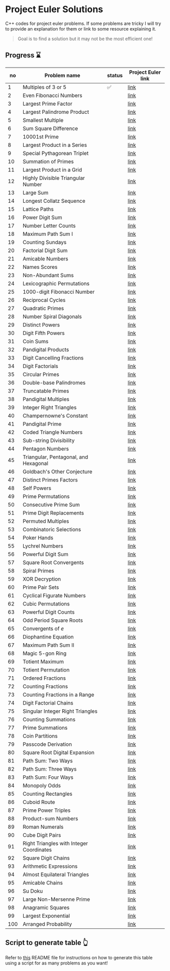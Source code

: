 # Project Euler Solutions

C++ codes for project euler problems.
If some problems are tricky I will try to provide an explanation for them or link to some resource explaining it.

> Goal is to find a solution but it may not be the most efficient one!

## Progress ⌛

| no  | Problem name                             | status | Project Euler link                           |
| --- | ---------------------------------------- | ------ | -------------------------------------------- |
| 1   | Multiples of 3 or 5                      | ✅      | [link](https://projecteuler.net/problem=1)   |
| 2   | Even Fibonacci Numbers                   |        | [link](https://projecteuler.net/problem=2)   |
| 3   | Largest Prime Factor                     |        | [link](https://projecteuler.net/problem=3)   |
| 4   | Largest Palindrome Product               |        | [link](https://projecteuler.net/problem=4)   |
| 5   | Smallest Multiple                        |        | [link](https://projecteuler.net/problem=5)   |
| 6   | Sum Square Difference                    |        | [link](https://projecteuler.net/problem=6)   |
| 7   | 10001st Prime                            |        | [link](https://projecteuler.net/problem=7)   |
| 8   | Largest Product in a Series              |        | [link](https://projecteuler.net/problem=8)   |
| 9   | Special Pythagorean Triplet              |        | [link](https://projecteuler.net/problem=9)   |
| 10  | Summation of Primes                      |        | [link](https://projecteuler.net/problem=10)  |
| 11  | Largest Product in a Grid                |        | [link](https://projecteuler.net/problem=11)  |
| 12  | Highly Divisible Triangular Number       |        | [link](https://projecteuler.net/problem=12)  |
| 13  | Large Sum                                |        | [link](https://projecteuler.net/problem=13)  |
| 14  | Longest Collatz Sequence                 |        | [link](https://projecteuler.net/problem=14)  |
| 15  | Lattice Paths                            |        | [link](https://projecteuler.net/problem=15)  |
| 16  | Power Digit Sum                          |        | [link](https://projecteuler.net/problem=16)  |
| 17  | Number Letter Counts                     |        | [link](https://projecteuler.net/problem=17)  |
| 18  | Maximum Path Sum I                       |        | [link](https://projecteuler.net/problem=18)  |
| 19  | Counting Sundays                         |        | [link](https://projecteuler.net/problem=19)  |
| 20  | Factorial Digit Sum                      |        | [link](https://projecteuler.net/problem=20)  |
| 21  | Amicable Numbers                         |        | [link](https://projecteuler.net/problem=21)  |
| 22  | Names Scores                             |        | [link](https://projecteuler.net/problem=22)  |
| 23  | Non-Abundant Sums                        |        | [link](https://projecteuler.net/problem=23)  |
| 24  | Lexicographic Permutations               |        | [link](https://projecteuler.net/problem=24)  |
| 25  | $1000$-digit Fibonacci Number            |        | [link](https://projecteuler.net/problem=25)  |
| 26  | Reciprocal Cycles                        |        | [link](https://projecteuler.net/problem=26)  |
| 27  | Quadratic Primes                         |        | [link](https://projecteuler.net/problem=27)  |
| 28  | Number Spiral Diagonals                  |        | [link](https://projecteuler.net/problem=28)  |
| 29  | Distinct Powers                          |        | [link](https://projecteuler.net/problem=29)  |
| 30  | Digit Fifth Powers                       |        | [link](https://projecteuler.net/problem=30)  |
| 31  | Coin Sums                                |        | [link](https://projecteuler.net/problem=31)  |
| 32  | Pandigital Products                      |        | [link](https://projecteuler.net/problem=32)  |
| 33  | Digit Cancelling Fractions               |        | [link](https://projecteuler.net/problem=33)  |
| 34  | Digit Factorials                         |        | [link](https://projecteuler.net/problem=34)  |
| 35  | Circular Primes                          |        | [link](https://projecteuler.net/problem=35)  |
| 36  | Double-base Palindromes                  |        | [link](https://projecteuler.net/problem=36)  |
| 37  | Truncatable Primes                       |        | [link](https://projecteuler.net/problem=37)  |
| 38  | Pandigital Multiples                     |        | [link](https://projecteuler.net/problem=38)  |
| 39  | Integer Right Triangles                  |        | [link](https://projecteuler.net/problem=39)  |
| 40  | Champernowne's Constant                  |        | [link](https://projecteuler.net/problem=40)  |
| 41  | Pandigital Prime                         |        | [link](https://projecteuler.net/problem=41)  |
| 42  | Coded Triangle Numbers                   |        | [link](https://projecteuler.net/problem=42)  |
| 43  | Sub-string Divisibility                  |        | [link](https://projecteuler.net/problem=43)  |
| 44  | Pentagon Numbers                         |        | [link](https://projecteuler.net/problem=44)  |
| 45  | Triangular, Pentagonal, and Hexagonal    |        | [link](https://projecteuler.net/problem=45)  |
| 46  | Goldbach's Other Conjecture              |        | [link](https://projecteuler.net/problem=46)  |
| 47  | Distinct Primes Factors                  |        | [link](https://projecteuler.net/problem=47)  |
| 48  | Self Powers                              |        | [link](https://projecteuler.net/problem=48)  |
| 49  | Prime Permutations                       |        | [link](https://projecteuler.net/problem=49)  |
| 50  | Consecutive Prime Sum                    |        | [link](https://projecteuler.net/problem=50)  |
| 51  | Prime Digit Replacements                 |        | [link](https://projecteuler.net/problem=51)  |
| 52  | Permuted Multiples                       |        | [link](https://projecteuler.net/problem=52)  |
| 53  | Combinatoric Selections                  |        | [link](https://projecteuler.net/problem=53)  |
| 54  | Poker Hands                              |        | [link](https://projecteuler.net/problem=54)  |
| 55  | Lychrel Numbers                          |        | [link](https://projecteuler.net/problem=55)  |
| 56  | Powerful Digit Sum                       |        | [link](https://projecteuler.net/problem=56)  |
| 57  | Square Root Convergents                  |        | [link](https://projecteuler.net/problem=57)  |
| 58  | Spiral Primes                            |        | [link](https://projecteuler.net/problem=58)  |
| 59  | XOR Decryption                           |        | [link](https://projecteuler.net/problem=59)  |
| 60  | Prime Pair Sets                          |        | [link](https://projecteuler.net/problem=60)  |
| 61  | Cyclical Figurate Numbers                |        | [link](https://projecteuler.net/problem=61)  |
| 62  | Cubic Permutations                       |        | [link](https://projecteuler.net/problem=62)  |
| 63  | Powerful Digit Counts                    |        | [link](https://projecteuler.net/problem=63)  |
| 64  | Odd Period Square Roots                  |        | [link](https://projecteuler.net/problem=64)  |
| 65  | Convergents of $e$                       |        | [link](https://projecteuler.net/problem=65)  |
| 66  | Diophantine Equation                     |        | [link](https://projecteuler.net/problem=66)  |
| 67  | Maximum Path Sum II                      |        | [link](https://projecteuler.net/problem=67)  |
| 68  | Magic 5-gon Ring                         |        | [link](https://projecteuler.net/problem=68)  |
| 69  | Totient Maximum                          |        | [link](https://projecteuler.net/problem=69)  |
| 70  | Totient Permutation                      |        | [link](https://projecteuler.net/problem=70)  |
| 71  | Ordered Fractions                        |        | [link](https://projecteuler.net/problem=71)  |
| 72  | Counting Fractions                       |        | [link](https://projecteuler.net/problem=72)  |
| 73  | Counting Fractions in a Range            |        | [link](https://projecteuler.net/problem=73)  |
| 74  | Digit Factorial Chains                   |        | [link](https://projecteuler.net/problem=74)  |
| 75  | Singular Integer Right Triangles         |        | [link](https://projecteuler.net/problem=75)  |
| 76  | Counting Summations                      |        | [link](https://projecteuler.net/problem=76)  |
| 77  | Prime Summations                         |        | [link](https://projecteuler.net/problem=77)  |
| 78  | Coin Partitions                          |        | [link](https://projecteuler.net/problem=78)  |
| 79  | Passcode Derivation                      |        | [link](https://projecteuler.net/problem=79)  |
| 80  | Square Root Digital Expansion            |        | [link](https://projecteuler.net/problem=80)  |
| 81  | Path Sum: Two Ways                       |        | [link](https://projecteuler.net/problem=81)  |
| 82  | Path Sum: Three Ways                     |        | [link](https://projecteuler.net/problem=82)  |
| 83  | Path Sum: Four Ways                      |        | [link](https://projecteuler.net/problem=83)  |
| 84  | Monopoly Odds                            |        | [link](https://projecteuler.net/problem=84)  |
| 85  | Counting Rectangles                      |        | [link](https://projecteuler.net/problem=85)  |
| 86  | Cuboid Route                             |        | [link](https://projecteuler.net/problem=86)  |
| 87  | Prime Power Triples                      |        | [link](https://projecteuler.net/problem=87)  |
| 88  | Product-sum Numbers                      |        | [link](https://projecteuler.net/problem=88)  |
| 89  | Roman Numerals                           |        | [link](https://projecteuler.net/problem=89)  |
| 90  | Cube Digit Pairs                         |        | [link](https://projecteuler.net/problem=90)  |
| 91  | Right Triangles with Integer Coordinates |        | [link](https://projecteuler.net/problem=91)  |
| 92  | Square Digit Chains                      |        | [link](https://projecteuler.net/problem=92)  |
| 93  | Arithmetic Expressions                   |        | [link](https://projecteuler.net/problem=93)  |
| 94  | Almost Equilateral Triangles             |        | [link](https://projecteuler.net/problem=94)  |
| 95  | Amicable Chains                          |        | [link](https://projecteuler.net/problem=95)  |
| 96  | Su Doku                                  |        | [link](https://projecteuler.net/problem=96)  |
| 97  | Large Non-Mersenne Prime                 |        | [link](https://projecteuler.net/problem=97)  |
| 98  | Anagramic Squares                        |        | [link](https://projecteuler.net/problem=98)  |
| 99  | Largest Exponential                      |        | [link](https://projecteuler.net/problem=99)  |
| 100 | Arranged Probability                     |        | [link](https://projecteuler.net/problem=100) |

## Script to generate table 👆

Refer to [this](/script/README.md) README file for instructions on how to generate this table using a script for as many problems as you want!
